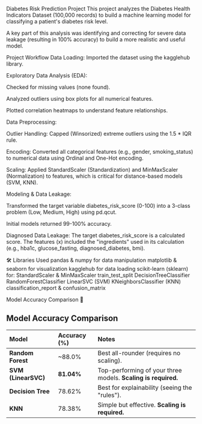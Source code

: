 Diabetes Risk Prediction Project
This project analyzes the Diabetes Health Indicators Dataset (100,000 records) to build a machine learning model for classifying a patient's diabetes risk level.

A key part of this analysis was identifying and correcting for severe data leakage (resulting in 100% accuracy) to build a more realistic and useful model.

Project Workflow
Data Loading: Imported the dataset using the kagglehub library.

Exploratory Data Analysis (EDA):

Checked for missing values (none found).

Analyzed outliers using box plots for all numerical features.

Plotted correlation heatmaps to understand feature relationships.

Data Preprocessing:

Outlier Handling: Capped (Winsorized) extreme outliers using the 1.5 * IQR rule.

Encoding: Converted all categorical features (e.g., gender, smoking_status) to numerical data using Ordinal and One-Hot encoding.

Scaling: Applied StandardScaler (Standardization) and MinMaxScaler (Normalization) to features, which is critical for distance-based models (SVM, KNN).

Modeling & Data Leakage:

Transformed the target variable diabetes_risk_score (0-100) into a 3-class problem (Low, Medium, High) using pd.qcut.

Initial models returned 99-100% accuracy.

Diagnosed Data Leakage: The target diabetes_risk_score is a calculated score. The features (x) included the "ingredients" used in its calculation (e.g., hba1c, glucose_fasting, diagnosed_diabetes, bmi).

🛠️ Libraries Used
pandas & numpy for data manipulation
matplotlib & seaborn for visualization
kagglehub for data loading
scikit-learn (sklearn) for:
StandardScaler & MinMaxScaler
train_test_split
DecisionTreeClassifier
RandomForestClassifier
LinearSVC (SVM)
KNeighborsClassifier (KNN)
classification_report & confusion_matrix

Model Accuracy Comparison 🎯
##  Model Accuracy Comparison

| Model | Accuracy (%) | Notes |
| :--- | :--- | :--- |
| **Random Forest** | ~88.0% | Best all-rounder (requires no scaling). |
| **SVM (LinearSVC)** | **81.04%** | Top-performing of your three models. **Scaling is required.** |
| **Decision Tree** | 78.62% | Best for explainability (seeing the "rules"). |
| **KNN** | 78.38% | Simple but effective. **Scaling is required.** |

